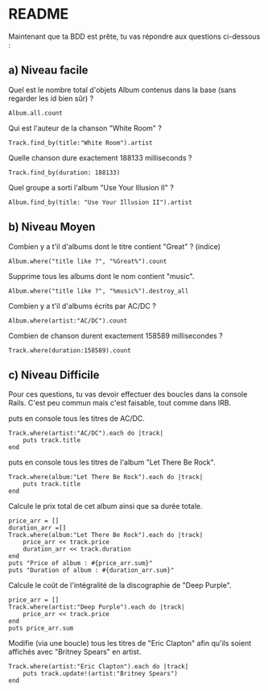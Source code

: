 # README

Maintenant que ta BDD est prête, tu vas répondre aux questions ci-dessous :

## a) Niveau facile

Quel est le nombre total d'objets Album contenus dans la base (sans regarder les id bien sûr) ?
```
Album.all.count
```

Qui est l'auteur de la chanson "White Room" ?
```
Track.find_by(title:"White Room").artist
```

Quelle chanson dure exactement 188133 milliseconds ?
```
Track.find_by(duration: 188133)
```

Quel groupe a sorti l'album "Use Your Illusion II" ?
```
Album.find_by(title: "Use Your Illusion II").artist
```


## b) Niveau Moyen

Combien y a t'il d'albums dont le titre contient "Great" ? (indice)
```
Album.where("title like ?", "%Great%").count
```

Supprime tous les albums dont le nom contient "music".
```
Album.where("title like ?", "%music%").destroy_all
```

Combien y a t'il d'albums écrits par AC/DC ?
```
Album.where(artist:"AC/DC").count
```

Combien de chanson durent exactement 158589 millisecondes ?
```
Track.where(duration:158589).count
```

## c) Niveau Difficile

Pour ces questions, tu vas devoir effectuer des boucles dans la console Rails. C'est peu commun mais c'est faisable, tout comme dans IRB.

puts en console tous les titres de AC/DC.
```
Track.where(artist:"AC/DC").each do |track|
    puts track.title
end
```

puts en console tous les titres de l'album "Let There Be Rock".
```
Track.where(album:"Let There Be Rock").each do |track|
    puts track.title
end
```

Calcule le prix total de cet album ainsi que sa durée totale.
```
price_arr = []
duration_arr =[]
Track.where(album:"Let There Be Rock").each do |track|
    price_arr << track.price
    duration_arr << track.duration
end
puts "Price of album : #{price_arr.sum}"
puts "Duration of album : #{duration_arr.sum}"
```

Calcule le coût de l'intégralité de la discographie de "Deep Purple".
```
price_arr = []
Track.where(artist:"Deep Purple").each do |track|
    price_arr << track.price
end
puts price_arr.sum
```

Modifie (via une boucle) tous les titres de "Eric Clapton" afin qu'ils soient affichés avec "Britney Spears" en artist.
```
Track.where(artist:"Eric Clapton").each do |track|
    puts track.update!(artist:"Britney Spears")
end
```